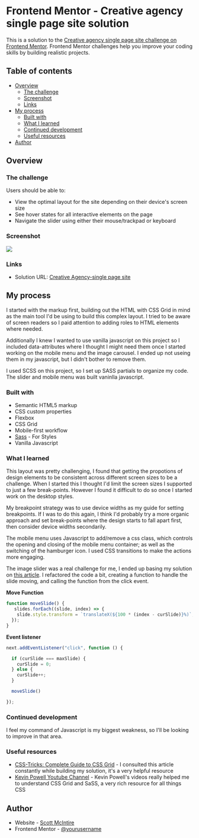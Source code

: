 # Frontend Mentor - Creative agency single page site solution

This is a solution to the [Creative agency single page site challenge on Frontend Mentor](https://www.frontendmentor.io/challenges/creative-agency-singlepage-site-Pq6V3I2RM). Frontend Mentor challenges help you improve your coding skills by building realistic projects. 

## Table of contents

- [Overview](#overview)
  - [The challenge](#the-challenge)
  - [Screenshot](#screenshot)
  - [Links](#links)
- [My process](#my-process)
  - [Built with](#built-with)
  - [What I learned](#what-i-learned)
  - [Continued development](#continued-development)
  - [Useful resources](#useful-resources)
- [Author](#author)


## Overview

### The challenge

Users should be able to:

- View the optimal layout for the site depending on their device's screen size
- See hover states for all interactive elements on the page
- Navigate the slider using either their mouse/trackpad or keyboard

### Screenshot

![](./solution-screenshot.png)


### Links

- Solution URL: [Creative Agency-single page site](https://ldg.github.io/agency-challenge/)

## My process
I started with the markup first, building out the HTML with CSS Grid in mind as the main tool I'd be using to build this complex layout. I tried to be aware of screen readers so I paid attention to adding roles to HTML elements where needed.

Additionally I knew I wanted to use vanilla javascript on this project so I included data-attributes where I thought I might need them once I started working on the mobile menu and the image carousel. I ended up not useing them in my javascript, but I didn't bother to remove them. 

I used SCSS on this project, so I set up SASS partials to organize my code. The slider and mobile menu was built vaninlla javascript.

### Built with

- Semantic HTML5 markup
- CSS custom properties
- Flexbox
- CSS Grid
- Mobile-first workflow
- [Sass](https://sass-lang.com/) - For Styles
- Vanilla Javascript


### What I learned

This layout was pretty challenging, I found that getting the propotions of design elements to be consistent across different screen sizes to be a challenge. When I started this I thought I'd limit the screen sizes I supported to just a few break-points. However I found it difficult to do so once I started work on the desktop styles. 

My breakpoint strategy was to use device widths as my guide for setting breakpoints. If I was to do this again, I think I'd probably try a more organic approach and set break-points where the design starts to fall apart first, then consider device widths secondarily.

The mobile menu uses Javascript to add/remove a css class, which controls the opening and closing of the mobile menu container; as well as the switching of the hamburger icon. I used CSS transitions to make the actions more engaging. 

The image slider was a real challenge for me, I ended up basing my solution on [this article](https://blog.logrocket.com/build-image-carousel-from-scratch-vanilla-javascript/). I refactored the code a bit, creating a function to handle the slide moving, and calling the function from the click event. 

**Move Function**
```js
function moveSlide() {
   slides.forEach((slide, index) => {
    slide.style.transform = `translateX(${100 * (index - curSlide)}%)`;
  });
}
```
**Event listener**
```js
next.addEventListener("click", function () {

  if (curSlide === maxSlide) {
    curSlide = 0;
  } else {
    curSlide++;
  }

  moveSlide()

});
```


### Continued development

I feel my command of Javascript is my biggest weakness, so I'll be looking to improve in that area.


### Useful resources

- [CSS-Tricks: Complete Guide to CSS Grid](https://css-tricks.com/snippets/css/complete-guide-grid/) - I consulted this article constantly while building my solution, it's a very helpful resource
- [Kevin Powell Youtube Channel](https://www.youtube.com/@KevinPowell) - Kevin Powell's videos really helped me to understand CSS Grid and SaSS, a very rich resource for all things CSS


## Author

- Website - [Scott McIntire](https://ldgwebdesign.com)
- Frontend Mentor - [@yourusername](https://www.frontendmentor.io/profile/ldg)

